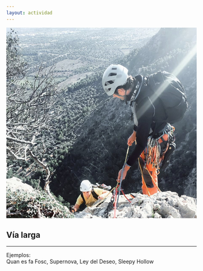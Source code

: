 ```yaml
---
layout: actividad
---
```


![Guiando una vía larga](./assets/img/conclientes.square.jpg)

## Vía larga


* * *
Ejemplos:<br>
Quan es fa Fosc, Supernova, Ley del Deseo, Sleepy Hollow
